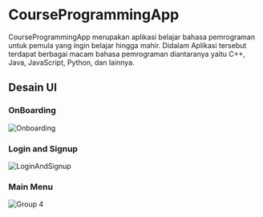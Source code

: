 # CourseProgrammingApp

CourseProgrammingApp merupakan aplikasi belajar bahasa pemrograman untuk pemula yang ingin belajar hingga mahir. Didalam Aplikasi tersebut terdapat berbagai macam bahasa pemrograman diantaranya yaitu C++, Java, JavaScript, Python, dan lainnya.

## Desain UI
### OnBoarding
![Onboarding](https://user-images.githubusercontent.com/92679271/170695206-7c653bd5-e6cd-4455-9012-205a493d7cd2.png)

### Login and Signup
![LoginAndSignup](https://user-images.githubusercontent.com/92679271/170695986-044d0d08-b1d8-4286-947a-1699931cea75.png)

### Main Menu
![Group 4](https://user-images.githubusercontent.com/92679271/170697434-8d5198e9-3f77-4559-85f2-15067b8600d1.png)
